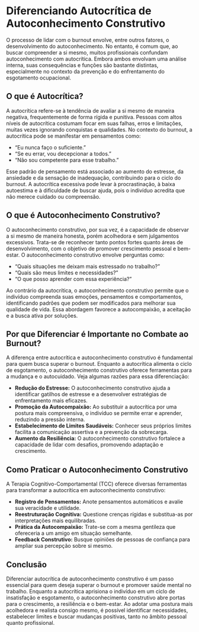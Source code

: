# Diferenciando Autocrítica de Autoconhecimento Construtivo

O processo de lidar com o burnout envolve, entre outros fatores, o desenvolvimento do autoconhecimento. No entanto, é comum que, ao buscar compreender a si mesmo, muitos profissionais confundam autoconhecimento com autocrítica. Embora ambos envolvam uma análise interna, suas consequências e funções são bastante distintas, especialmente no contexto da prevenção e do enfrentamento do esgotamento ocupacional.

## O que é Autocrítica?

A autocrítica refere-se à tendência de avaliar a si mesmo de maneira negativa, frequentemente de forma rígida e punitiva. Pessoas com altos níveis de autocrítica costumam focar em suas falhas, erros e limitações, muitas vezes ignorando conquistas e qualidades. No contexto do burnout, a autocrítica pode se manifestar em pensamentos como:

- “Eu nunca faço o suficiente.”
- “Se eu errar, vou decepcionar a todos.”
- “Não sou competente para esse trabalho.”

Esse padrão de pensamento está associado ao aumento do estresse, da ansiedade e da sensação de inadequação, contribuindo para o ciclo do burnout. A autocrítica excessiva pode levar à procrastinação, à baixa autoestima e à dificuldade de buscar ajuda, pois o indivíduo acredita que não merece cuidado ou compreensão.

## O que é Autoconhecimento Construtivo?

O autoconhecimento construtivo, por sua vez, é a capacidade de observar a si mesmo de maneira honesta, porém acolhedora e sem julgamentos excessivos. Trata-se de reconhecer tanto pontos fortes quanto áreas de desenvolvimento, com o objetivo de promover crescimento pessoal e bem-estar. O autoconhecimento construtivo envolve perguntas como:

- “Quais situações me deixam mais estressado no trabalho?”
- “Quais são meus limites e necessidades?”
- “O que posso aprender com essa experiência?”

Ao contrário da autocrítica, o autoconhecimento construtivo permite que o indivíduo compreenda suas emoções, pensamentos e comportamentos, identificando padrões que podem ser modificados para melhorar sua qualidade de vida. Essa abordagem favorece a autocompaixão, a aceitação e a busca ativa por soluções.

## Por que Diferenciar é Importante no Combate ao Burnout?

A diferença entre autocrítica e autoconhecimento construtivo é fundamental para quem busca superar o burnout. Enquanto a autocrítica alimenta o ciclo de esgotamento, o autoconhecimento construtivo oferece ferramentas para a mudança e o autocuidado. Veja algumas razões para essa diferenciação:

- **Redução do Estresse:** O autoconhecimento construtivo ajuda a identificar gatilhos de estresse e a desenvolver estratégias de enfrentamento mais eficazes.
- **Promoção da Autocompaixão:** Ao substituir a autocrítica por uma postura mais compreensiva, o indivíduo se permite errar e aprender, reduzindo a pressão interna.
- **Estabelecimento de Limites Saudáveis:** Conhecer seus próprios limites facilita a comunicação assertiva e a prevenção da sobrecarga.
- **Aumento da Resiliência:** O autoconhecimento construtivo fortalece a capacidade de lidar com desafios, promovendo adaptação e crescimento.

## Como Praticar o Autoconhecimento Construtivo

A Terapia Cognitivo-Comportamental (TCC) oferece diversas ferramentas para transformar a autocrítica em autoconhecimento construtivo:

- **Registro de Pensamentos:** Anote pensamentos automáticos e avalie sua veracidade e utilidade.
- **Reestruturação Cognitiva:** Questione crenças rígidas e substitua-as por interpretações mais equilibradas.
- **Prática da Autocompaixão:** Trate-se com a mesma gentileza que ofereceria a um amigo em situação semelhante.
- **Feedback Construtivo:** Busque opiniões de pessoas de confiança para ampliar sua percepção sobre si mesmo.

## Conclusão

Diferenciar autocrítica de autoconhecimento construtivo é um passo essencial para quem deseja superar o burnout e promover saúde mental no trabalho. Enquanto a autocrítica aprisiona o indivíduo em um ciclo de insatisfação e esgotamento, o autoconhecimento construtivo abre portas para o crescimento, a resiliência e o bem-estar. Ao adotar uma postura mais acolhedora e realista consigo mesmo, é possível identificar necessidades, estabelecer limites e buscar mudanças positivas, tanto no âmbito pessoal quanto profissional.